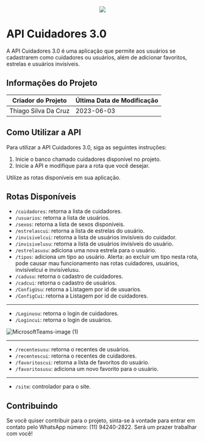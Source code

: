 <div align="center">
  <kbd>
    <img src="https://user-images.githubusercontent.com/101190863/187051517-ba4e5b0c-a4dc-4afe-a548-676bee320b84.gif">
  </kbd>
</div>

# API Cuidadores 3.0

A API Cuidadores 3.0 é uma aplicação que permite aos usuários se cadastrarem como cuidadores ou usuários, além de adicionar favoritos, estrelas e usuários invisíveis.

## Informações do Projeto

| Criador do Projeto |Última Data de Modificação|
| ------------------ |--------------------------|
| Thiago Silva Da Cruz | 2023-06-03             |

## Como Utilizar a API

Para utilizar a API Cuidadores 3.0, siga as seguintes instruções:

1. Inicie o banco chamado cuidadores disponível no projeto.
2. Inicie a API e modifique para a rota que você desejar.

Utilize as rotas disponíveis em sua aplicação.

## Rotas Disponíveis

- `/cuidadores`: retorna a lista de cuidadores.
- `/usuarios`: retorna a lista de usuários.
- `/sexos`: retorna a lista de sexos disponíveis.
- `/estrelascui`: retorna a lista de estrelas do usuário.
- `/invisivelcui`: retorna a lista de usuários invisíveis do cuidador.
- `/invisivelusu`: retorna a lista de usuários invisíveis do usuário.
- `/estrelasusu`: adiciona uma nova estrela para o usuário.
- `/tipos`: adiciona um tipo ao usuário. Alerta: ao excluir um tipo nesta rota, pode causar mau funcionamento nas rotas cuidadores, usuários, invisívelcui e invisívelusu.
- `/cadusu`: retorna o cadastro de cuidadores.
- `/cadcui`: retorna o cadastro de usuários.
- `/ConfigUsu`: retorna a Listagem por id de usuarios.
- `/ConfigCui`: retorna a Listagem por id de cuidadores.
-------------------------
- `/Loginusu`: retorna o login de cuidadores.
- `/Logincui`: retorna o login de usuários.

![MicrosoftTeams-image (1)](https://github.com/Thiago163/APICUIDADORES3.0/assets/101190863/722f235f-cf6c-4f7e-9ec5-608692c19bb3)

-------------------------
- `/recentesusu`: retorna o recentes de usuários.
- `/recentescui`: retorna o recentes de cuidadores.
- `/favoritoscui`: retorna a lista de favoritos do usuário.
- `/favoritosusu`: adiciona um novo favorito para o usuário.

-------------------------
- `/site`: controlador para o site.

## Contribuindo

Se você quiser contribuir para o projeto, sinta-se à vontade para entrar em contato pelo WhatsApp número: (11) 94240-2822. Será um prazer trabalhar com você!
